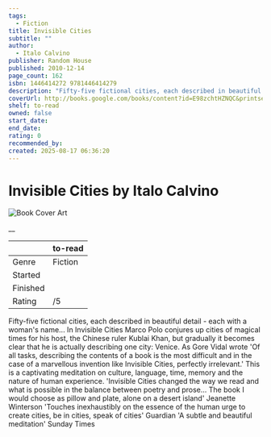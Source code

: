 ```yaml
---
tags:
  - Fiction
title: Invisible Cities
subtitle: ""
author:
  - Italo Calvino
publisher: Random House
published: 2010-12-14
page_count: 162
isbn: 1446414272 9781446414279
description: "Fifty-five fictional cities, each described in beautiful detail - each with a woman's name... In Invisible Cities Marco Polo conjures up cities of magical times for his host, the Chinese ruler Kublai Khan, but gradually it becomes clear that he is actually describing one city: Venice. As Gore Vidal wrote 'Of all tasks, describing the contents of a book is the most difficult and in the case of a marvellous invention like Invisible Cities, perfectly irrelevant.' This is a captivating meditation on culture, language, time, memory and the nature of human experience. 'Invisible Cities changed the way we read and what is possible in the balance between poetry and prose... The book I would choose as pillow and plate, alone on a desert island' Jeanette Winterson 'Touches inexhaustibly on the essence of the human urge to create cities, be in cities, speak of cities' Guardian 'A subtle and beautiful meditation' Sunday Times"
coverUrl: http://books.google.com/books/content?id=E98zchtHZNQC&printsec=frontcover&img=1&zoom=1&source=gbs_api
shelf: to-read
owned: false
start_date: 
end_date: 
rating: 0
recommended_by: 
created: 2025-08-17 06:36:20
---
```


# Invisible Cities by Italo Calvino

![Book Cover Art](http://books.google.com/books/content?id=E98zchtHZNQC&printsec=frontcover&img=1&zoom=1&source=gbs_api)

__

| &nbsp; | to-read | 
| --- | --- |
| Genre | Fiction |
| Started |  |
| Finished |  |
| Rating | /5 |

Fifty-five fictional cities, each described in beautiful detail - each with a woman's name... In Invisible Cities Marco Polo conjures up cities of magical times for his host, the Chinese ruler Kublai Khan, but gradually it becomes clear that he is actually describing one city: Venice. As Gore Vidal wrote 'Of all tasks, describing the contents of a book is the most difficult and in the case of a marvellous invention like Invisible Cities, perfectly irrelevant.' This is a captivating meditation on culture, language, time, memory and the nature of human experience. 'Invisible Cities changed the way we read and what is possible in the balance between poetry and prose... The book I would choose as pillow and plate, alone on a desert island' Jeanette Winterson 'Touches inexhaustibly on the essence of the human urge to create cities, be in cities, speak of cities' Guardian 'A subtle and beautiful meditation' Sunday Times